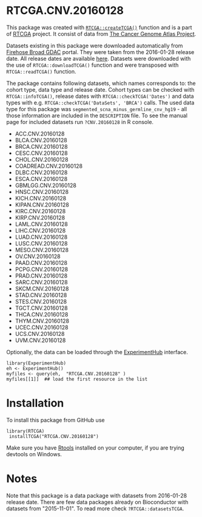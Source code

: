 # RTCGA.CNV.20160128 

This package was created with [`RTCGA::createTCGA()`](http://rtcga.github.io/RTCGA/staticdocs/createTCGA.html) function and is a part of [RTCGA](http://rtcga.github.io/RTCGA/) project. It consist of
data from [The Cancer Genome Atlas Project](https://cancergenome.nih.gov/abouttcga). 

Datasets existing in this package were downloaded automatically from [Firehose Broad GDAC](http://gdac.broadinstitute.org/) portal. They were taken
from the 2016-01-28 release date. All release dates are available [here](http://gdac.broadinstitute.org/runs/). Datasets were downloaded with the use of `RTCGA::downloadTCGA()` function and were transposed with `RTCGA::readTCGA()` function.

The package contains following datasets, which names corresponds to: the cohort type, data type and release date. Cohort types can be checked
with `RTCGA::infoTCGA()`, release dates with `RTCGA::checkTCGA('Dates')` and data types with e.g. `RTCGA::checkTCGA('DataSets', 'BRCA')` calls. 
The used data type for this package was ` segmented_scna_minus_germline_cnv_hg19 ` - all those information are included in the `DESCRIPTION` file. To see
the manual page for included datasets run  `?CNV.20160128` in R console. 

-  ACC.CNV.20160128 
-  BLCA.CNV.20160128 
-  BRCA.CNV.20160128 
-  CESC.CNV.20160128 
-  CHOL.CNV.20160128 
-  COADREAD.CNV.20160128 
-  DLBC.CNV.20160128 
-  ESCA.CNV.20160128 
-  GBMLGG.CNV.20160128 
-  HNSC.CNV.20160128 
-  KICH.CNV.20160128 
-  KIPAN.CNV.20160128 
-  KIRC.CNV.20160128 
-  KIRP.CNV.20160128 
-  LAML.CNV.20160128 
-  LIHC.CNV.20160128 
-  LUAD.CNV.20160128 
-  LUSC.CNV.20160128 
-  MESO.CNV.20160128 
-  OV.CNV.20160128 
-  PAAD.CNV.20160128 
-  PCPG.CNV.20160128 
-  PRAD.CNV.20160128 
-  SARC.CNV.20160128 
-  SKCM.CNV.20160128 
-  STAD.CNV.20160128 
-  STES.CNV.20160128 
-  TGCT.CNV.20160128 
-  THCA.CNV.20160128 
-  THYM.CNV.20160128 
-  UCEC.CNV.20160128 
-  UCS.CNV.20160128 
-  UVM.CNV.20160128 

Optionally, the data can be loaded through the [ExperimentHub](http://www.bioconductor.org/packages/3.4/bioc/vignettes/ExperimentHubData/inst/doc/ExperimentHubData.html) interface.

```{r, eval=FALSE}
library(ExperimentHub)
eh <- ExperimentHub()
myfiles <- query(eh,  "RTCGA.CNV.20160128" )
myfiles[[1]]  ## load the first resource in the list
```


# Installation 

To install this package from GitHub use
```{r, eval=FALSE}
library(RTCGA) 
 installTCGA("RTCGA.CNV.20160128") 
```

Make sure you have [Rtools](https://cran.r-project.org/bin/windows/Rtools/) installed on your computer, if you are trying devtools on Windows.
# Notes

Note that this package is a data package with datasets from 2016-01-28 release date. There are few data packages already on Bioconductor with datasets from "2015-11-01". To read more check `?RTCGA::datasetsTCGA`.